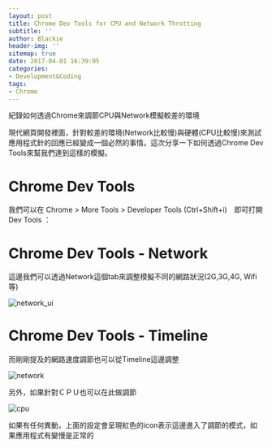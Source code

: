 ```yaml
---
layout: post
title: Chrome Dev Tools for CPU and Network Throtting
subtitle: ''
author: Blackie
header-img: ''
sitemap: true
date: 2017-04-01 16:39:05
categories:
- Development&Coding  
tags:
- Chrome
---
```


紀錄如何透過Chrome來調節CPU與Network模擬較差的環境

<!-- More -->

現代網頁開發裡面，針對較差的環境(Network比較慢)與硬體(CPU比較慢)來測試應用程式針的回應已經變成一個必然的事情。這次分享一下如何透過Chrome Dev Tools來幫我們達到這樣的模擬。

# Chrome Dev Tools #

我們可以在 Chrome > More Tools > Developer Tools (Ctrl+Shift+i)　即可打開Dev Tools ：

# Chrome Dev Tools - Network #

這邊我們可以透過Network這個tab來調整模擬不同的網路狀況(2G,3G,4G, Wifi等)

![network_ui](network_ui.png)

# Chrome Dev Tools - Timeline #

而剛剛提及的網路速度調節也可以從Timeline這邊調整

![network](network.png)

另外，如果針對ＣＰＵ也可以在此做調節

![cpu](cpu.png)

如果有任何異動，上面的設定會呈現紅色的icon表示這邊進入了調節的模式，如果應用程式有變慢是正常的